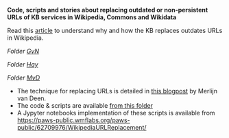 **Code, scripts and stories about replacing outdated or non-persistent URLs of KB services in Wikipedia, Commons and Wikidata**

Read this [article](stories/Making%20references%20to%20Dutch%20newspapers%20in%20Wikipedia%20more%20sustainable.md) to understand why and how the KB replaces outdates URLs in Wikipedia.

*Folder [GvN]()*

*Folder [Hay]()*

*Folder [MvD]()*
- The technique for replacing URLs is detailed in [this blogpost](https://web.archive.org/web/20200522204706/https://merlijn.vandeen.nl/2015/kb-replace-dead-links.html) by Merlijn van Deen.
- The code & scripts are available [from this folder](ScriptsMerlijnVanDeen/scripts)
- A Jypyter notebooks implementation of these scripts is available from https://paws-public.wmflabs.org/paws-public/62709976/WikipediaURLReplacement/
